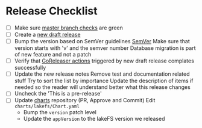 # Release Checklist

- [ ] Make sure [master branch checks](https://github.com/treeverse/lakeFS/actions?query=branch%3Amaster) are green 
- [ ] Create a [new draft release](https://github.com/treeverse/lakeFS/releases/new)
- [ ] Bump the version based on SemVer guidelines [SemVer](https://semver.org/)
    Make sure that version starts with 'v' and the semver number
    Database migration is part of new feature and not a patch
- [ ] Verify that [GoReleaser actions](https://github.com/treeverse/lakeFS/actions?query=workflow%3Agoreleaser) triggered by new draft release complates successfully
- [ ] Update the new release notes
    Remove test and documentation related stuff
    Try to sort the list by importance
    Update the description of items if needed so the reader will understand better what this release changes
- [ ] Uncheck the 'This is a pre-release'
- [ ] Update [charts](https://github.com/treeverse/charts) repository (PR, Approve and Commit)
    Edit `charts/lakefs/Chart.yaml`
     - Bump the `version` patch level
     - Update the `appVersion` to the lakeFS version we released

